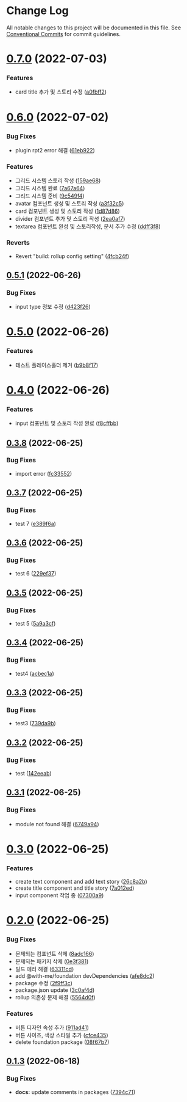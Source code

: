# Change Log

All notable changes to this project will be documented in this file.
See [Conventional Commits](https://conventionalcommits.org) for commit guidelines.

# [0.7.0](https://github.com/Team-WithMe/WithMe_UI/compare/v0.6.0...v0.7.0) (2022-07-03)


### Features

* card title 추가 및 스토리 수정 ([a0fbff2](https://github.com/Team-WithMe/WithMe_UI/commit/a0fbff2c6d5d368922917927dd1a68d4df35e683))





# [0.6.0](https://github.com/Team-WithMe/WithMe_UI/compare/v0.5.1...v0.6.0) (2022-07-02)


### Bug Fixes

* plugin rpt2 error 해결 ([61eb922](https://github.com/Team-WithMe/WithMe_UI/commit/61eb9220bd7420901549aab2069f1a9d509a2da3))


### Features

* 그리드 시스템 스토리 작성 ([159ae68](https://github.com/Team-WithMe/WithMe_UI/commit/159ae68a080a9678d8253adbe9fca813b5686989))
* 그리드 시스템 완료 ([7a67a64](https://github.com/Team-WithMe/WithMe_UI/commit/7a67a641f11296089978165ac5022d3720dbac0f))
* 그리드 시스템 준비 ([9c549f4](https://github.com/Team-WithMe/WithMe_UI/commit/9c549f490c1fa181e1916bea271845831942b757))
* avatar 컴포넌트 생성 및 스토리 작성 ([a3f32c5](https://github.com/Team-WithMe/WithMe_UI/commit/a3f32c5fbdcde21db3a20aedaa5b163956790ca6))
* card 컴포넌트 생성 및 스토리 작성 ([1d87d86](https://github.com/Team-WithMe/WithMe_UI/commit/1d87d860b34ad8e0ca19010ddc89d2f4a26b3fcd))
* divider 컴포넌트 추가 및 스토리 작성 ([2ea0af7](https://github.com/Team-WithMe/WithMe_UI/commit/2ea0af7fc3cb8e46ecb320ead2b07c5f47445801))
* textarea 컴포넌트 완성 및 스토리작성, 문서 추가 수정 ([ddff3f8](https://github.com/Team-WithMe/WithMe_UI/commit/ddff3f8b0edb8695f1c2bd231f116db229f5eb11))


### Reverts

* Revert "build: rollup config setting" ([4fcb24f](https://github.com/Team-WithMe/WithMe_UI/commit/4fcb24f45d9a9b45b0d5ff8d9796ef9339777613))





## [0.5.1](https://github.com/Team-WithMe/WithMe_UI/compare/v0.5.0...v0.5.1) (2022-06-26)


### Bug Fixes

* input type 정보 수정 ([d423f26](https://github.com/Team-WithMe/WithMe_UI/commit/d423f2659fb0dc6d552eea961422f4f42640c006))





# [0.5.0](https://github.com/Team-WithMe/WithMe_UI/compare/v0.4.0...v0.5.0) (2022-06-26)


### Features

* 테스트 플레이스홀더 제거 ([b9b8f17](https://github.com/Team-WithMe/WithMe_UI/commit/b9b8f17741e3b0f758b6e9e5e171dd56190527db))





# [0.4.0](https://github.com/Team-WithMe/WithMe_UI/compare/v0.3.8...v0.4.0) (2022-06-26)


### Features

* input 컴포넌트 및 스토리 작성 완료 ([f8cffbb](https://github.com/Team-WithMe/WithMe_UI/commit/f8cffbb3b8c6fc43da8a4697a00e44d14827d87d))





## [0.3.8](https://github.com/Team-WithMe/WithMe_UI/compare/v0.3.7...v0.3.8) (2022-06-25)


### Bug Fixes

* import error ([fc33552](https://github.com/Team-WithMe/WithMe_UI/commit/fc33552dd75ceacf61e5c64ca57d0ff853dacbc1))





## [0.3.7](https://github.com/Team-WithMe/WithMe_UI/compare/v0.3.6...v0.3.7) (2022-06-25)


### Bug Fixes

* test 7 ([e389f6a](https://github.com/Team-WithMe/WithMe_UI/commit/e389f6a17e48a7511babd2bd5730727510e32ff1))





## [0.3.6](https://github.com/Team-WithMe/WithMe_UI/compare/v0.3.5...v0.3.6) (2022-06-25)


### Bug Fixes

* test 6 ([229ef37](https://github.com/Team-WithMe/WithMe_UI/commit/229ef37cb435f964ebeb21ed52b80010ec9cc590))





## [0.3.5](https://github.com/Team-WithMe/WithMe_UI/compare/v0.3.4...v0.3.5) (2022-06-25)


### Bug Fixes

* test 5 ([5a9a3cf](https://github.com/Team-WithMe/WithMe_UI/commit/5a9a3cfabdfd66879c61e2a4ff3e413269c6bfe7))





## [0.3.4](https://github.com/Team-WithMe/WithMe_UI/compare/v0.3.3...v0.3.4) (2022-06-25)


### Bug Fixes

* test4 ([acbec1a](https://github.com/Team-WithMe/WithMe_UI/commit/acbec1a0913b22ee5973846e1ac719c77e0fe551))





## [0.3.3](https://github.com/Team-WithMe/WithMe_UI/compare/v0.3.2...v0.3.3) (2022-06-25)


### Bug Fixes

* test3 ([739da9b](https://github.com/Team-WithMe/WithMe_UI/commit/739da9b8434519ef31d64d30b834cdaf0f7884ce))





## [0.3.2](https://github.com/Team-WithMe/WithMe_UI/compare/v0.3.1...v0.3.2) (2022-06-25)


### Bug Fixes

* test ([142eeab](https://github.com/Team-WithMe/WithMe_UI/commit/142eeab4c16f61f5ddea49fef8f823cd920ba5c0))





## [0.3.1](https://github.com/Team-WithMe/WithMe_UI/compare/v0.3.0...v0.3.1) (2022-06-25)


### Bug Fixes

* module not found 해결 ([6749a94](https://github.com/Team-WithMe/WithMe_UI/commit/6749a94722469f322f12769a1dbb77351d54f4aa))





# [0.3.0](https://github.com/Team-WithMe/WithMe_UI/compare/v0.2.0...v0.3.0) (2022-06-25)


### Features

* create text component and add text story ([26c8a2b](https://github.com/Team-WithMe/WithMe_UI/commit/26c8a2ba4e3893e7b8d0c64033ccfa8a5a39cba3))
* create title component and title story ([7a012ed](https://github.com/Team-WithMe/WithMe_UI/commit/7a012eda177d9f95a0509f6bb04663a44b4770d8))
* input component 작업 중 ([07300a9](https://github.com/Team-WithMe/WithMe_UI/commit/07300a9090a9c2ba1f627180b83085786f16b979))





# [0.2.0](https://github.com/Team-WithMe/WithMe_UI/compare/v0.1.3...v0.2.0) (2022-06-25)


### Bug Fixes

* 문제되는 컴포넌트 삭제 ([8adc166](https://github.com/Team-WithMe/WithMe_UI/commit/8adc166c7e2c13b32f2c26a9c64aeb43d775595f))
* 문제되는 패키지 삭제 ([0e3f381](https://github.com/Team-WithMe/WithMe_UI/commit/0e3f3811dd68053e1b72e2ebd0e51690a45c1ead))
* 빌드 에러 해결 ([63311cd](https://github.com/Team-WithMe/WithMe_UI/commit/63311cd872841dd32c763c302dd1a0dab6345b96))
* add @with-me/foundation devDependencies ([afe8dc2](https://github.com/Team-WithMe/WithMe_UI/commit/afe8dc22c537c774c351e447141707fcd208f156))
* package 수정 ([2f9ff3c](https://github.com/Team-WithMe/WithMe_UI/commit/2f9ff3c9ee90be0a4644cba1c6174c8028fdac65))
* package.json update ([3c0af4d](https://github.com/Team-WithMe/WithMe_UI/commit/3c0af4d717874cb1c6f60055f8781610a0e0c578))
* rollup 의존성 문제 해결 ([5564d0f](https://github.com/Team-WithMe/WithMe_UI/commit/5564d0f61336371493c768899a3531d150f434d3))


### Features

* 버튼 디자인 속성 추가 ([911ad41](https://github.com/Team-WithMe/WithMe_UI/commit/911ad414e6cadd7a3547e82fb13baf59c2747f07))
* 버튼 사이즈, 색상 스타일 추가 ([cfce435](https://github.com/Team-WithMe/WithMe_UI/commit/cfce435b2eebd9ec0a097f5b9a747eabd962ef82))
* delete foundation package ([08f67b7](https://github.com/Team-WithMe/WithMe_UI/commit/08f67b7e810cec98684acfddff01f37b510ba87b))





## [0.1.3](https://github.com/Team-WithMe/WithMe_UI/compare/v0.1.2...v0.1.3) (2022-06-18)


### Bug Fixes

* **docs:** update comments in packages ([7394c71](https://github.com/Team-WithMe/WithMe_UI/commit/7394c71c168c1264294c6481fb87c1f466f9aefd))
